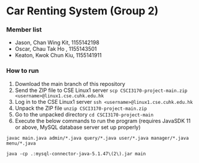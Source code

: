 # Car Renting System (Group 2)

### Member list
- Jason,   Chan Wing Kit,  1155142198
- Oscar,   Chau Tak Ho  ,  1155143501
- Keaton,  Kwok Chun Kiu,  1155141911

### How to run
1. Download the main branch of this repository
1. Send the ZIP file to CSE Linux1 server `scp CSCI3170-project-main.zip <username>@linux1.cse.cuhk.edu.hk`
1. Log in to the CSE Linux1 server `ssh <username>@linux1.cse.cuhk.edu.hk`
1. Unpack the ZIP file `unzip CSCI3170-project-main.zip`
1. Go to the unpacked directory `cd CSCI3170-project-main`
1. Execute the below commands to run the program (requires JavaSDK 11 or above, MySQL database server set up properly)
```
javac main.java admin/*.java query/*.java user/*.java manager/*.java menu/*.java

java -cp .:mysql-connector-java-5.1.47\(2\).jar main
```
